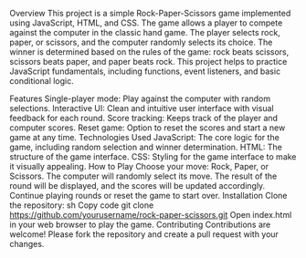 Overview
This project is a simple Rock-Paper-Scissors game implemented using JavaScript, HTML, and CSS. The game allows a player to compete against the computer in the classic hand game. The player selects rock, paper, or scissors, and the computer randomly selects its choice. The winner is determined based on the rules of the game: rock beats scissors, scissors beats paper, and paper beats rock. This project helps to practice JavaScript fundamentals, including functions, event listeners, and basic conditional logic.

Features
Single-player mode: Play against the computer with random selections.
Interactive UI: Clean and intuitive user interface with visual feedback for each round.
Score tracking: Keeps track of the player and computer scores.
Reset game: Option to reset the scores and start a new game at any time.
Technologies Used
JavaScript: The core logic for the game, including random selection and winner determination.
HTML: The structure of the game interface.
CSS: Styling for the game interface to make it visually appealing.
How to Play
Choose your move: Rock, Paper, or Scissors.
The computer will randomly select its move.
The result of the round will be displayed, and the scores will be updated accordingly.
Continue playing rounds or reset the game to start over.
Installation
Clone the repository:
sh
Copy code
git clone https://github.com/yourusername/rock-paper-scissors.git
Open index.html in your web browser to play the game.
Contributing
Contributions are welcome! Please fork the repository and create a pull request with your changes.
